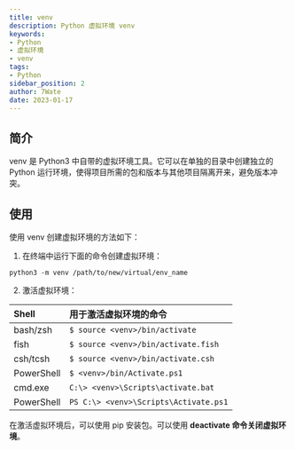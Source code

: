 ```yaml
---
title: venv
description: Python 虚拟环境 venv
keywords:
- Python
- 虚拟环境
- venv
tags:
- Python
sidebar_position: 2
author: 7Wate
date: 2023-01-17
---
```


## 简介

venv 是 Python3 中自带的虚拟环境工具。它可以在单独的目录中创建独立的 Python 运行环境，使得项目所需的包和版本与其他项目隔离开来，避免版本冲突。

## 使用

使用 venv 创建虚拟环境的方法如下：

1. 在终端中运行下面的命令创建虚拟环境：

``` shell
python3 -m venv /path/to/new/virtual/env_name
```

2. 激活虚拟环境：

| Shell      | 用于激活虚拟环境的命令                |
| :--------- | :------------------------------------ |
| bash/zsh   | `$ source <venv>/bin/activate`        |
| fish       | `$ source <venv>/bin/activate.fish`   |
| csh/tcsh   | `$ source <venv>/bin/activate.csh`    |
| PowerShell | `$ <venv>/bin/Activate.ps1`           |
| cmd.exe    | `C:\> <venv>\Scripts\activate.bat`    |
| PowerShell | `PS C:\> <venv>\Scripts\Activate.ps1` |

在激活虚拟环境后，可以使用 pip 安装包。可以使用 **deactivate 命令关闭虚拟环境**。
